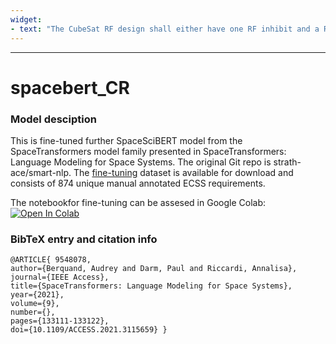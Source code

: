 ```yaml
---
widget:
- text: "The CubeSat RF design shall either have one RF inhibit and a RF power output no greater than 1.5W at the transmitter antenna's RF input OR the CubeSat shall have a minimum of two independent RF inhibits (CDS 3.3.9) (ISO 5.5.6)."
---
```


---

# spacebert_CR

### Model desciption

This is fine-tuned further SpaceSciBERT model from the SpaceTransformers model family presented in SpaceTransformers: Language Modeling for Space Systems. The original Git repo is strath-ace/smart-nlp. The [fine-tuning](https://github.com/strath-ace/smart-nlp/blob/master/SpaceTransformers/CR/CR_ECSS_dataset.json) dataset is available for download and consists of 874 unique manual annotated ECSS requirements. 

The notebookfor fine-tuning can be assesed in Google Colab:
[![Open In Colab](https://colab.research.google.com/assets/colab-badge.svg)](https://colab.research.google.com/drive/1EGh9bdxq6RqIzbvKuptAWvmIBG2EQJzJ?usp=sharing)

### BibTeX entry and citation info

```
@ARTICLE{ 9548078,
author={Berquand, Audrey and Darm, Paul and Riccardi, Annalisa},
journal={IEEE Access},
title={SpaceTransformers: Language Modeling for Space Systems},
year={2021},
volume={9},
number={},
pages={133111-133122},
doi={10.1109/ACCESS.2021.3115659} }
```